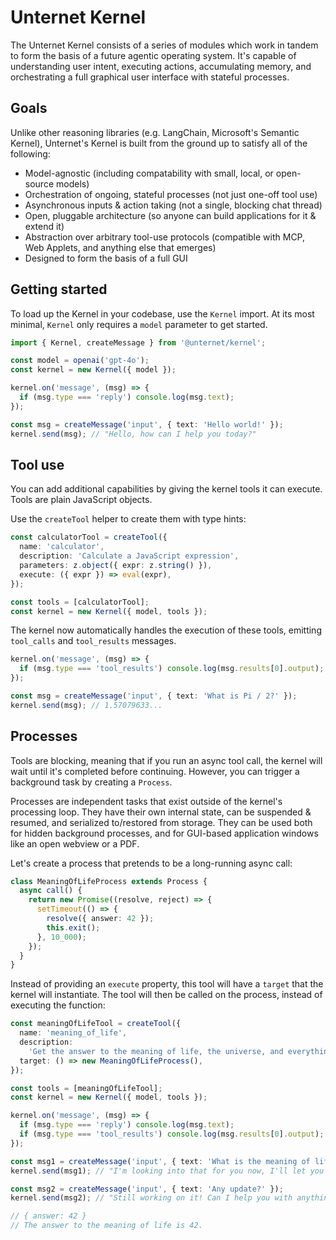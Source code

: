 # Unternet Kernel

The Unternet Kernel consists of a series of modules which work in tandem to form the basis of a future agentic operating system. It's capable of understanding user intent, executing actions, accumulating memory, and orchestrating a full graphical user interface with stateful processes.

## Goals

Unlike other reasoning libraries (e.g. LangChain, Microsoft's Semantic Kernel), Unternet's Kernel is built from the ground up to satisfy all of the following:

- Model-agnostic (including compatability with small, local, or open-source models)
- Orchestration of ongoing, stateful processes (not just one-off tool use)
- Asynchronous inputs & action taking (not a single, blocking chat thread)
- Open, pluggable architecture (so anyone can build applications for it & extend it)
- Abstraction over arbitrary tool-use protocols (compatible with MCP, Web Applets, and anything else that emerges)
- Designed to form the basis of a full GUI

## Getting started

To load up the Kernel in your codebase, use the `Kernel` import. At its most minimal, `Kernel` only requires a `model` parameter to get started.

```typescript
import { Kernel, createMessage } from '@unternet/kernel';

const model = openai('gpt-4o');
const kernel = new Kernel({ model });

kernel.on('message', (msg) => {
  if (msg.type === 'reply') console.log(msg.text);
});

const msg = createMessage('input', { text: 'Hello world!' });
kernel.send(msg); // "Hello, how can I help you today?"
```

## Tool use

You can add additional capabilities by giving the kernel tools it can execute. Tools are plain JavaScript objects.

Use the `createTool` helper to create them with type hints:

```typescript
const calculatorTool = createTool({
  name: 'calculator',
  description: 'Calculate a JavaScript expression',
  parameters: z.object({ expr: z.string() }),
  execute: ({ expr }) => eval(expr),
});

const tools = [calculatorTool];
const kernel = new Kernel({ model, tools });
```

The kernel now automatically handles the execution of these tools, emitting `tool_calls` and `tool_results` messages.

```typescript
kernel.on('message', (msg) => {
  if (msg.type === 'tool_results') console.log(msg.results[0].output);
});

const msg = createMessage('input', { text: 'What is Pi / 2?' });
kernel.send(msg); // 1.57079633...
```

## Processes

Tools are blocking, meaning that if you run an async tool call, the kernel will wait until it's completed before continuing. However, you can trigger a background task by creating a `Process`.

Processes are independent tasks that exist outside of the kernel's processing loop. They have their own internal state, can be suspended & resumed, and serialized to/restored from storage. They can be used both for hidden background processes, and for GUI-based application windows like an open webview or a PDF.

Let's create a process that pretends to be a long-running async call:

```typescript
class MeaningOfLifeProcess extends Process {
  async call() {
    return new Promise((resolve, reject) => {
      setTimeout(() => {
        resolve({ answer: 42 });
        this.exit();
      }, 10_000);
    });
  }
}
```

Instead of providing an `execute` property, this tool will have a `target` that the kernel will instantiate. The tool will then be called on the process, instead of executing the function:

```typescript
const meaningOfLifeTool = createTool({
  name: 'meaning_of_life',
  description:
    'Get the answer to the meaning of life, the universe, and everything',
  target: () => new MeaningOfLifeProcess(),
});

const tools = [meaningOfLifeTool];
const kernel = new Kernel({ model, tools });

kernel.on('message', (msg) => {
  if (msg.type === 'reply') console.log(msg.text);
  if (msg.type === 'tool_results') console.log(msg.results[0].output);
});

const msg1 = createMessage('input', { text: 'What is the meaning of life?' });
kernel.send(msg1); // "I'm looking into that for you now, I'll let you know..."

const msg2 = createMessage('input', { text: 'Any update?' });
kernel.send(msg2); // "Still working on it! Can I help you with anything else?"

// { answer: 42 }
// The answer to the meaning of life is 42.
```
